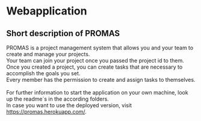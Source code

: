 # Webapplication

## Short description of PROMAS

PROMAS is a project management system that allows you and your team to create and manage your projects.<br/>
Your team can join your project once you passed the project id to them.<br/>
Once you created a project, you can create tasks that are necessary to accomplish the goals you set.<br/>
Every member has the permission to create and assign tasks to themselves.<br/><br/>
For further information to start the application on your own machine, look up the readme´s in the according folders.<br/>
In case you want to use the deployed version, visit https://promas.herokuapp.com/.

